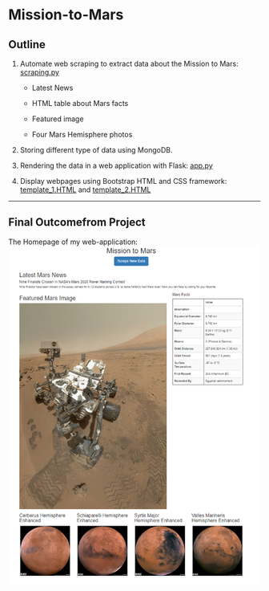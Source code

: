 # Mission-to-Mars

## Outline

1. Automate web scraping to extract data about the Mission to Mars:
[scraping.py](/apps/scraping.py)

    * Latest News

    * HTML table about Mars facts

    * Featured image

    * Four Mars Hemisphere photos

2. Storing different type of data using MongoDB.

3. Rendering the data in a web application with Flask: [app.py](/apps/app.py)

4. Display webpages using Bootstrap HTML and CSS framework:
[template_1.HTML](/apps/templates/index.html) and 
[template_2.HTML](/apps/templates/index2.html)

--------------------------------------

## Final Outcomefrom Project

The Homepage of my web-application:
![HomePage_screenshot](/Portfolio_challenge.PNG)

